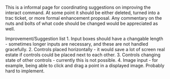 This is a informal page for coordinating suggestions on improving the interact command.  At some point it should be either deleted, turned into a trac ticket, or more formal enhancement proposal.  Any commentary on the nuts and bolts of what code should be changed would be appreciated as well.


 Improvement/Suggestion list
    1. Input boxes should have a changable length - sometimes longer inputs are necessary, and these are not handled gracefully.
    2. Controls placed horizontally - it would save a lot of screen real estate if controls could be placed next to each other.
    3. Controls changing state of other controls - currently this is not possible.
    4. Image input - for example, being able to click and drag a point in a displayed image.  Probably hard to implement.
